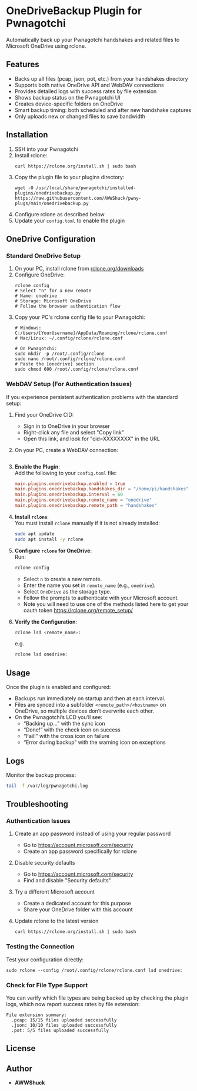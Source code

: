 # OneDriveBackup Plugin for Pwnagotchi

Automatically back up your Pwnagotchi handshakes and related files to Microsoft OneDrive using rclone.

## Features

- Backs up all files (pcap, json, pot, etc.) from your handshakes directory
- Supports both native OneDrive API and WebDAV connections
- Provides detailed logs with success rates by file extension
- Shows backup status on the Pwnagotchi UI
- Creates device-specific folders on OneDrive
- Smart backup timing: both scheduled and after new handshake captures
- Only uploads new or changed files to save bandwidth

## Installation

1. SSH into your Pwnagotchi
2. Install rclone:
   ```
   curl https://rclone.org/install.sh | sudo bash
   ```
3. Copy the plugin file to your plugins directory:
   ```
   wget -O /usr/local/share/pwnagotchi/installed-plugins/onedrivebackup.py https://raw.githubusercontent.com/AWWShuck/pwny-plugs/main/onedrivebackup.py
   ```
4. Configure rclone as described below
5. Update your `config.toml` to enable the plugin

## OneDrive Configuration

### Standard OneDrive Setup

1. On your PC, install rclone from [rclone.org/downloads](https://rclone.org/downloads/)
2. Configure OneDrive:
   ```
   rclone config
   # Select "n" for a new remote
   # Name: onedrive
   # Storage: Microsoft OneDrive
   # Follow the browser authentication flow
   ```
3. Copy your PC's rclone config file to your Pwnagotchi:
   ```
   # Windows: C:/Users/[YourUsername]/AppData/Roaming/rclone/rclone.conf
   # Mac/Linux: ~/.config/rclone/rclone.conf
   
   # On Pwnagotchi:
   sudo mkdir -p /root/.config/rclone
   sudo nano /root/.config/rclone/rclone.conf
   # Paste the [onedrive] section
   sudo chmod 600 /root/.config/rclone/rclone.conf
   ```

### WebDAV Setup (For Authentication Issues)

If you experience persistent authentication problems with the standard setup:

1. Find your OneDrive CID:
   - Sign in to OneDrive in your browser
   - Right-click any file and select "Copy link"
   - Open this link, and look for "cid=XXXXXXXX" in the URL

2. On your PC, create a WebDAV connection:
   ```
1. **Enable the Plugin**:  
   Add the following to your `config.toml` file:
   ```toml
   main.plugins.onedrivebackup.enabled = true
   main.plugins.onedrivebackup.handshakes_dir = "/home/pi/handshakes"
   main.plugins.onedrivebackup.interval = 60
   main.plugins.onedrivebackup.remote_name = "onedrive"
   main.plugins.onedrivebackup.remote_path = "handshakes"
   ```

2. **Install `rclone`**:  
   You must install `rclone` manually if it is not already installed:
   ```bash
   sudo apt update
   sudo apt install -y rclone
   ```

3. **Configure `rclone` for OneDrive**:  
   Run:
   ```bash
   rclone config
   ```
   - Select `n` to create a new remote.  
   - Enter the name you set in `remote_name` (e.g., `onedrive`).  
   - Select `OneDrive` as the storage type.  
   - Follow the prompts to authenticate with your Microsoft account.
   - Note you will need to use one of the methods listed here to get your oauth token https://rclone.org/remote_setup/

4. **Verify the Configuration**:  
   ```bash
   rclone lsd <remote_name>:
   ```
   e.g.
   ```bash
   rclone lsd onedrive:
   ```

## Usage
Once the plugin is enabled and configured:
- Backups run immediately on startup and then at each interval.
- Files are synced into a subfolder `<remote_path>/<hostname>` on OneDrive, so multiple devices don’t overwrite each other.
- On the Pwnagotchi’s LCD you’ll see:
  * “Backing up…” with the sync icon  
  * “Done!” with the check icon on success  
  * “Fail!” with the cross icon on failure  
  * “Error during backup” with the warning icon on exceptions

## Logs
Monitor the backup process:
```bash
tail -f /var/log/pwnagotchi.log
```

## Troubleshooting

### Authentication Issues

1. Create an app password instead of using your regular password
   - Go to https://account.microsoft.com/security
   - Create an app password specifically for rclone

2. Disable security defaults
   - Go to https://account.microsoft.com/security
   - Find and disable "Security defaults"

3. Try a different Microsoft account
   - Create a dedicated account for this purpose
   - Share your OneDrive folder with this account

4. Update rclone to the latest version
   ```
   curl https://rclone.org/install.sh | sudo bash
   ```

### Testing the Connection

Test your configuration directly:
```
sudo rclone --config /root/.config/rclone/rclone.conf lsd onedrive:
```

### Check for File Type Support

You can verify which file types are being backed up by checking the plugin logs, which now report success rates by file extension:

```
File extension summary:
  .pcap: 15/15 files uploaded successfully
  .json: 10/10 files uploaded successfully
  .pot: 5/5 files uploaded successfully
```

## License

## Author
- **AWWShuck**
